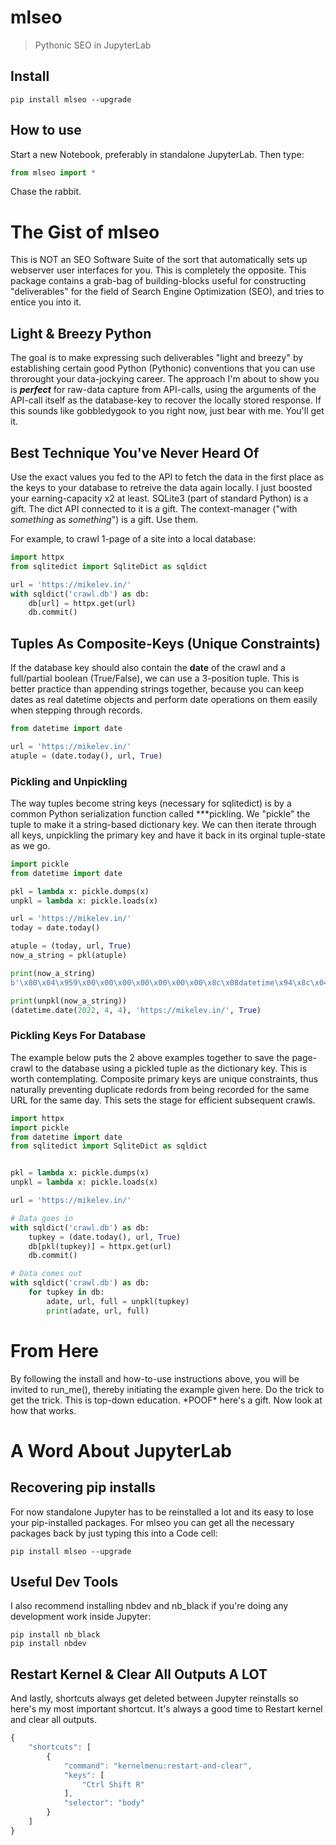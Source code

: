# mlseo
> Pythonic SEO in JupyterLab


## Install

`pip install mlseo --upgrade`

## How to use

Start a new Notebook, preferably in standalone JupyterLab. Then type:

```python
from mlseo import *
```
    
Chase the rabbit.

# The Gist of mlseo

This is NOT an SEO Software Suite of the sort that automatically sets up webserver user interfaces for you. This is completely the opposite. This package contains a grab-bag of building-blocks useful for constructing "deliverables" for the field of Search Engine Optimization (SEO), and tries to entice you into it.

## Light & Breezy Python

The goal is to make expressing such deliverables "light and breezy" by establishing certain good Python (Pythonic) conventions that you can use throrought your data-jockying career. The approach I'm about to show you is ***perfect*** for raw-data capture from API-calls, using the arguments of the API-call itself as the database-key to recover the locally stored response. If this sounds like gobbledygook to you right now, just bear with me. You'll get it.

## Best Technique You've Never Heard Of

Use the exact values you fed to the API to fetch the data in the first place as the keys to your database to retreive the data again locally. I just boosted your earning-capacity x2 at least. SQLite3 (part of standard Python) is a gift. The dict API connected to it is a gift. The context-manager ("with *something* as *something*") is a gift. Use them.

For example, to crawl 1-page of a site into a local database:

```python
import httpx
from sqlitedict import SqliteDict as sqldict

url = 'https://mikelev.in/'
with sqldict('crawl.db') as db:
    db[url] = httpx.get(url)
    db.commit()
```

## Tuples As Composite-Keys (Unique Constraints)
If the database key should also contain the **date** of the crawl and a full/partial boolean (True/False), we can use a 3-position tuple. This is better practice than appending strings together, because you can keep dates as real datetime objects and perform date operations on them easily when stepping through records.

```python
from datetime import date

url = 'https://mikelev.in/'
atuple = (date.today(), url, True)
```

### Pickling and Unpickling

The way tuples become string keys (necessary for sqlitedict) is by a common Python serialization function called ***pickling. We "pickle" the tuple to make it a string-based dictionary key. We can then iterate through all keys, unpickling the primary key and have it back in its orginal tuple-state as we go.

```python
import pickle
from datetime import date

pkl = lambda x: pickle.dumps(x)
unpkl = lambda x: pickle.loads(x)

url = 'https://mikelev.in/'
today = date.today()

atuple = (today, url, True)
now_a_string = pkl(atuple)

print(now_a_string)
b'\x80\x04\x959\x00\x00\x00\x00\x00\x00\x00\x8c\x08datetime\x94\x8c\x04date\x94\x93\x94C\x04\x07\xe6\x04\x04\x94\x85\x94R\x94\x8c\x13https://mikelev.in/\x94\x88\x87\x94.'

print(unpkl(now_a_string))
(datetime.date(2022, 4, 4), 'https://mikelev.in/', True)
```

### Pickling Keys For Database

The example below puts the 2 above examples together to save the page-crawl to the database using a pickled tuple as the dictionary key. This is worth contemplating. Composite primary keys are unique constraints, thus naturally preventing duplicate redords from being recorded for the same URL for the same day. This sets the stage for efficient subsequent crawls.

```python
import httpx
import pickle
from datetime import date
from sqlitedict import SqliteDict as sqldict


pkl = lambda x: pickle.dumps(x)
unpkl = lambda x: pickle.loads(x)

url = 'https://mikelev.in/'

# Data goes in
with sqldict('crawl.db') as db:
    tupkey = (date.today(), url, True)
    db[pkl(tupkey)] = httpx.get(url)
    db.commit()

# Data comes out
with sqldict('crawl.db') as db:
    for tupkey in db:
        adate, url, full = unpkl(tupkey)
        print(adate, url, full)
```

# From Here

By following the install and how-to-use instructions above, you will be invited to run_me(), thereby initiating the example given here. Do the trick to get the trick. This is top-down education. \*POOF\* here's a gift. Now look at how that works.    

# A Word About JupyterLab

## Recovering pip installs

For now standalone Jupyter has to be reinstalled a lot and its easy to lose your pip-installed packages. For mlseo you can get all the necessary packages back by just typing this into a Code cell:

    pip install mlseo --upgrade

## Useful Dev Tools

I also recommend installing nbdev and nb_black if you're doing any development work inside Jupyter:

    pip install nb_black
    pip install nbdev

## Restart Kernel & Clear All Outputs A LOT

And lastly, shortcuts always get deleted between Jupyter reinstalls so here's my most important shortcut. It's always a good time to Restart kernel and clear all outputs.
```javascript
{
    "shortcuts": [
        {
            "command": "kernelmenu:restart-and-clear",
            "keys": [
                "Ctrl Shift R"
            ],
            "selector": "body"
        }
    ]
}
```
